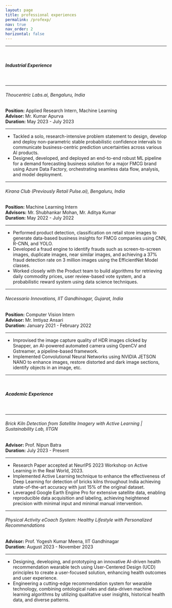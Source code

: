 ```yaml
---
layout: page
title: professional experiences
permalink: /profexp/
nav: true
nav_order: 2
horizontal: false
---
```


---

<br>

<h5>Industrial Experience</h5>
<br>


---

<h6>Thoucentric Labs.ai, Bengaluru, India</h6>

**Position:** Applied Research Intern, Machine Learning  
**Advisor:** Mr. Kumar Apurva  
**Duration:** May 2023 - July 2023

---

- Tackled a solo, research-intensive problem statement to design, develop and deploy non-parametric stable probabilistic confidence intervals to communicate business-centric prediction uncertainties across various AI products.
- Designed, developed, and deployed an end-to-end robust ML pipeline for a demand forecasting business solution for a major FMCG brand using Azure Data Factory, orchestrating seamless data flow, analysis, and model deployment.

---

<h6>Kirana Club (Previously Retail Pulse.ai), Bengaluru, India</h6>

**Position:** Machine Learning Intern  
**Advisors:** Mr. Shubhankar Mohan, Mr. Aditya Kumar  
**Duration:** May 2022 - July 2022

---

- Performed product detection, classification on retail store images to generate data-based business insights for FMCG companies using CNN, R-CNN, and YOLO.
- Developed a fraud engine to identify frauds such as screen-to-screen images, duplicate images, near similar images, and achieving a 37% fraud detection rate on 3 million images using the EfficientNet Model classes.
- Worked closely with the Product team to build algorithms for retrieving daily commodity prices, user review-based vote system, and a probabilistic reward system using data science techniques.

---

<h6>Necessario Innovations, IIT Gandhinagar, Gujarat, India</h6>

**Position:** Computer Vision Intern  
**Advisor:** Mr. Imtiyaz Ansari  
**Duration:** January 2021 - February 2022

---

- Improvised the image capture quality of HDR images clicked by Snapper, an AI-powered automated camera using OpenCV and Gstreamer, a pipeline-based framework.
- Implemented Convolutional Neural Networks using NVIDIA JETSON NANO to enhance images, restore distorted and dark image sections, identify objects in an image, etc.

---

<br>

<h5>Academic Experience</h5>

<br>

---
<h6>Brick Kiln Detection from Satellite Imagery with Active Learning | Sustainability Lab, IITGN</h6>

**Advisor:** Prof. Nipun Batra  
**Duration:** July 2023 - Present

---

- Research Paper accepted at NeurIPS 2023 Workshop on Active Learning in the Real World, 2023.
- Implemented Active Learning technique to enhance the effectiveness of Deep Learning for detection of bricks kilns throughout India achieving state-of-the-art accuracy with just 15% of the original dataset.
- Leveraged Google Earth Engine Pro for extensive satellite data, enabling reproducible data acquisition and labeling, achieving heightened precision with minimal input and minimal manual intervention.

---

<h6>Physical Activity eCoach System: Healthy Lifestyle with Personalized Recommendations</h6>

**Advisor:** Prof. Yogesh Kumar Meena, IIT Gandhinagar  
**Duration:** August 2023 - November 2023

---

- Designing, developing, and prototyping an innovative AI-driven health recommendation wearable tech using User-Centered Design (UCD) principles to create a user-focused solution, enhancing health outcomes and user experience.
- Engineering a cutting-edge recommendation system for wearable technology, combining ontological rules and data-driven machine learning algorithms by utilizing qualitative user insights, historical health data, and diverse patterns.



